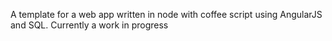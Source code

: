 A template for a web app written in node with coffee script using AngularJS and SQL.
Currently a work in progress